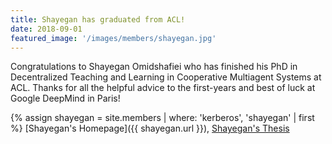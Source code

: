 ```yaml
---
title: Shayegan has graduated from ACL!
date: 2018-09-01
featured_image: '/images/members/shayegan.jpg'
---
```


Congratulations to Shayegan Omidshafiei who has finished his PhD in Decentralized Teaching and Learning in Cooperative Multiagent Systems at ACL. Thanks for all the helpful advice to the first-years and best of luck at Google DeepMind in Paris!

{% assign shayegan = site.members | where: 'kerberos', 'shayegan' | first %}
[Shayegan's Homepage]({{ shayegan.url }}), [Shayegan's Thesis](http://www.mit.edu/people/shayegan/files/omidshafiei_phd_thesis.pdf)